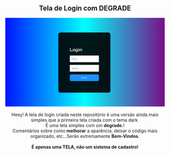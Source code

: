 <span align="center">

##  Tela de Login com DEGRADE

</span>


<div align="center">
<img src="https://github.com/aghown/Tela_De_LoginSD/blob/main/Tela_de_Login.PNG" width="600px" />
</div>


<p align="center">
  Heey! A tela de login criada neste repositório é uma versão ainda mais simples que a primeira tela criada com o tema dark. <br>É uma tela simples com um <strong> degrade.</strong>! <br> Comentários sobre como<strong> melhorar</strong> a aparência, deixar o código mais organizado, etc...Serão extremamente <strong>Bem-Vindos</strong>. <br><br> <strong>É apenas uma TELA, não um sistema de cadastro!</strong><br/>
</p>
